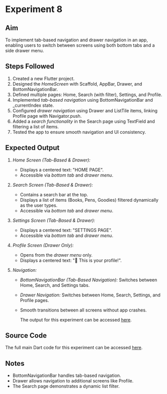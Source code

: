 # Experiment 8

## Aim
To implement tab-based navigation and drawer navigation in an app, enabling users to switch between screens using both bottom tabs and a side drawer menu.

## Steps Followed
1. Created a new Flutter project.  
2. Designed the *HomeScreen* with Scaffold, AppBar, Drawer, and BottomNavigationBar.  
3. Defined multiple pages: Home, Search (with filter), Settings, and Profile.  
4. Implemented *tab-based navigation* using BottomNavigationBar and _currentIndex state.  
5. Configured *drawer navigation* using Drawer and ListTile items, linking Profile page with Navigator.push.  
6. Added a *search functionality* in the Search page using TextField and filtering a list of items.  
7. Tested the app to ensure smooth navigation and UI consistency.

## Expected Output
1. *Home Screen (Tab-Based & Drawer):*  
   - Displays a centered text: "HOME PAGE".  
   - Accessible via *bottom tab* and *drawer menu*.  

2. *Search Screen (Tab-Based & Drawer):*  
   - Contains a search bar at the top.  
   - Displays a list of items (Books, Pens, Goodies) filtered dynamically as the user types.  
   - Accessible via *bottom tab* and *drawer menu*.  

3. *Settings Screen (Tab-Based & Drawer):*  
   - Displays a centered text: "SETTINGS PAGE".  
   - Accessible via *bottom tab* and *drawer menu*.  

4. *Profile Screen (Drawer Only):*  
   - Opens from the *drawer menu* only.  
   - Displays a centered text: "👤 This is your profile!".  

5. *Navigation:*  
   - *BottomNavigationBar (Tab-Based Navigation):* Switches between Home, Search, and Settings tabs.  
   - *Drawer Navigation:* Switches between Home, Search, Settings, and Profile pages.  
   - Smooth transitions between all screens without app crashes.
     
     The output for this experiment can be accessed [here](output1.jpg).


## Source Code
The full main Dart code for this experiment can be accessed [here](main.dart).

## Notes
- BottomNavigationBar handles tab-based navigation.  
- Drawer allows navigation to additional screens like Profile.  
- The Search page demonstrates a dynamic list filter.